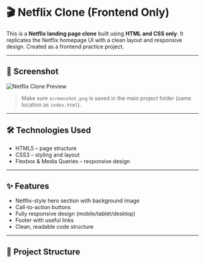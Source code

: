 # 🎬 Netflix Clone (Frontend Only)

This is a **Netflix landing page clone** built using **HTML and CSS only**. It replicates the Netflix homepage UI with a clean layout and responsive design. Created as a frontend practice project.

---

## 📸 Screenshot

![Netflix Clone Preview](screenshot.png)

> Make sure `screenshot.png` is saved in the main project folder (same location as `index.html`).

---

## 🛠️ Technologies Used

- HTML5 – page structure  
- CSS3 – styling and layout  
- Flexbox & Media Queries – responsive design

---

## ✨ Features

- Netflix-style hero section with background image
- Call-to-action buttons
- Fully responsive design (mobile/tablet/desktop)
- Footer with useful links
- Clean, readable code structure

---

## 📁 Project Structure

